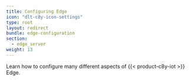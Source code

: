 ```yaml
---
title: Configuring Edge
icon: "dlt-c8y-icon-settings"
type: root
layout: redirect
bundle: edge-configuration
section:
  - edge_server
weight: 13
---
```


Learn how to configure many different aspects of {{< product-c8y-iot >}} Edge.
